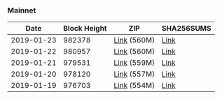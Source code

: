 ### Mainnet

|    Date    | Block Height | ZIP | SHA256SUMS |
| ---------- | ------------ | --- | ---------- |
| 2019-01-23 | 982378 | [Link](https://s3-ap-southeast-2.amazonaws.com/ion-bootstrap/mainnet/2019-01-23/bootstrap.dat.zip) (560M) | [Link](https://s3-ap-southeast-2.amazonaws.com/ion-bootstrap/mainnet/2019-01-23/SHA256SUMS) |
| 2019-01-22 | 980957 | [Link](https://s3-ap-southeast-2.amazonaws.com/ion-bootstrap/mainnet/2019-01-22/bootstrap.dat.zip) (560M) | [Link](https://s3-ap-southeast-2.amazonaws.com/ion-bootstrap/mainnet/2019-01-22/SHA256SUMS) |
| 2019-01-21 | 979531 | [Link](https://s3-ap-southeast-2.amazonaws.com/ion-bootstrap/mainnet/2019-01-21/bootstrap.dat.zip) (559M) | [Link](https://s3-ap-southeast-2.amazonaws.com/ion-bootstrap/mainnet/2019-01-21/SHA256SUMS) |
| 2019-01-20 | 978120 | [Link](https://s3-ap-southeast-2.amazonaws.com/ion-bootstrap/mainnet/2019-01-20/bootstrap.dat.zip) (557M) | [Link](https://s3-ap-southeast-2.amazonaws.com/ion-bootstrap/mainnet/2019-01-20/SHA256SUMS) |
| 2019-01-19 | 976703 | [Link](https://s3-ap-southeast-2.amazonaws.com/ion-bootstrap/mainnet/2019-01-19/bootstrap.dat.zip) (554M) | [Link](https://s3-ap-southeast-2.amazonaws.com/ion-bootstrap/mainnet/2019-01-19/SHA256SUMS) |
